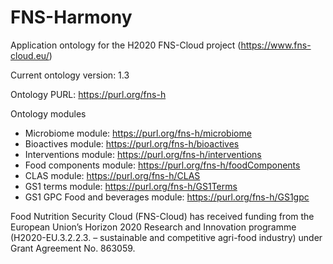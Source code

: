 # FNS-Harmony
 Application ontology for the H2020 FNS-Cloud project (https://www.fns-cloud.eu/)

Current ontology version: 1.3

Ontology PURL: https://purl.org/fns-h
 
Ontology modules
* Microbiome module: https://purl.org/fns-h/microbiome
* Bioactives module: https://purl.org/fns-h/bioactives
* Interventions module: https://purl.org/fns-h/interventions
* Food components module: https://purl.org/fns-h/foodComponents
* CLAS module: https://purl.org/fns-h/CLAS
* GS1 terms module: https://purl.org/fns-h/GS1Terms
* GS1 GPC Food and beverages module: https://purl.org/fns-h/GS1gpc

Food Nutrition Security Cloud (FNS-Cloud) has received funding from the European Union’s Horizon 2020 Research and Innovation programme (H2020-EU.3.2.2.3. – sustainable and competitive agri-food industry) under Grant Agreement No. 863059.
